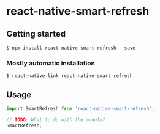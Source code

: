 # react-native-smart-refresh

## Getting started

`$ npm install react-native-smart-refresh --save`

### Mostly automatic installation

`$ react-native link react-native-smart-refresh`

## Usage
```javascript
import SmartRefresh from 'react-native-smart-refresh';

// TODO: What to do with the module?
SmartRefresh;
```
